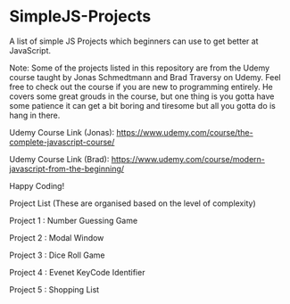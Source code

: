# SimpleJS-Projects

A list of simple JS Projects which beginners can use to get better at JavaScript.

Note: Some of the projects listed in this repository are from the Udemy course taught by Jonas Schmedtmann and Brad Traversy on Udemy. Feel free to check out the course if you are new to programming entirely. He covers some great grouds in the course, but one thing is you gotta have some patience it can get a bit boring and tiresome but all you gotta do is hang in there.

Udemy Course Link (Jonas): https://www.udemy.com/course/the-complete-javascript-course/

Udemy Course Link (Brad): https://www.udemy.com/course/modern-javascript-from-the-beginning/

Happy Coding!

Project List (These are organised based on the level of complexity)

Project 1 : Number Guessing Game

Project 2 : Modal Window

Project 3 : Dice Roll Game

Project 4 : Evenet KeyCode Identifier

Project 5 : Shopping List
